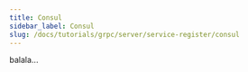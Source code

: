 ```yaml
---
title: Consul
sidebar_label: Consul
slug: /docs/tutorials/grpc/server/service-register/consul
---
```

balala...